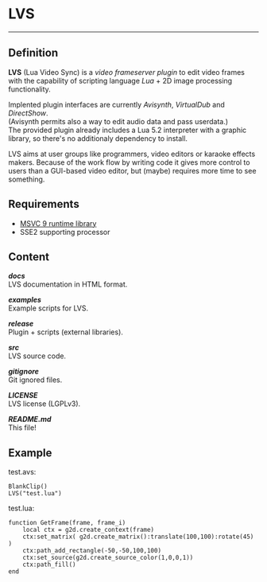 # LVS
---
## Definition
**LVS** (Lua Video Sync) is a *video frameserver plugin* to edit video frames 
with the capability of scripting language *Lua* + 2D image processing functionality.

Implented plugin interfaces are currently *Avisynth*, *VirtualDub* and *DirectShow*.  
(Avisynth permits also a way to edit audio data and pass userdata.)  
The provided plugin already includes a Lua 5.2 interpreter with a graphic library, 
so there's no additionaly dependency to install.

LVS aims at user groups like programmers, video editors or karaoke effects makers. 
Because of the work flow by writing code it gives more control to users than a GUI-based video editor, 
but (maybe) requires more time to see something.


## Requirements
* [MSVC 9 runtime library](http://www.microsoft.com/de-de/download/details.aspx?id=29)
* SSE2 supporting processor


## Content
***docs***  
LVS documentation in HTML format.

***examples***  
Example scripts for LVS.

***release***  
Plugin + scripts (external libraries).

***src***  
LVS source code.

***gitignore***  
Git ignored files.

***LICENSE***  
LVS license (LGPLv3).

***README.md***  
This file!


## Example
test.avs:

    BlankClip()
    LVS("test.lua")

test.lua:

    function GetFrame(frame, frame_i)
    	local ctx = g2d.create_context(frame)
    	ctx:set_matrix( g2d.create_matrix():translate(100,100):rotate(45) )
    	ctx:path_add_rectangle(-50,-50,100,100)
    	ctx:set_source(g2d.create_source_color(1,0,0,1))
    	ctx:path_fill()
    end